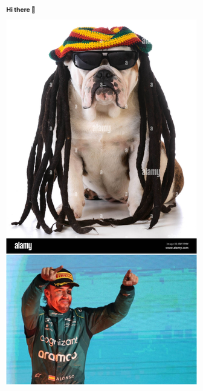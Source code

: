### Hi there 👋
![logo](https://github.com/mmrojoo/mmrojoo/blob/main/assets/Imagen%20de%20WhatsApp%202023-02-21%20a%20las%2012.04.57.jpg)
![logo](https://github.com/mmrojoo/mmrojoo/blob/main/assets/b2a97f8b-fede-49f9-8d18-e4198274b937_alta-libre-aspect-ratio_default_0.jpg)

<!--
**mmrojoo/mmrojoo** is a ✨ _special_ ✨ repository because its `README.md` (this file) appears on your GitHub profile.

Here are some ideas to get you started:

- 🔭 I’m currently working on ...
- 🌱 I’m currently learning ...
- 👯 I’m looking to collaborate on ...
- 🤔 I’m looking for help with ...
- 💬 Ask me about ...
- 📫 How to reach me: ...
- 😄 Pronouns: ...
- ⚡ Fun fact: ...
-->
